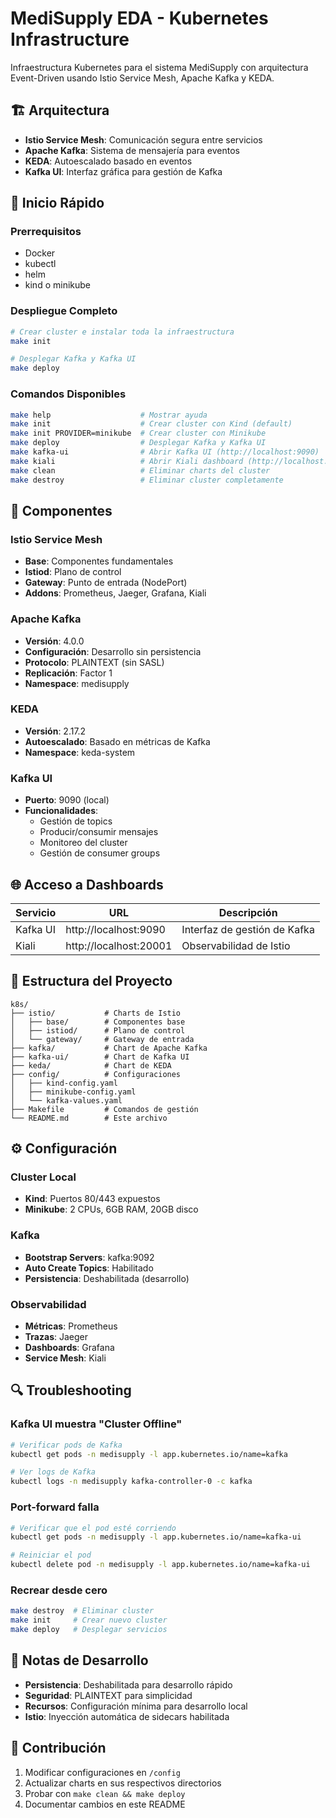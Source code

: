 # MediSupply EDA - Kubernetes Infrastructure

Infraestructura Kubernetes para el sistema MediSupply con arquitectura Event-Driven usando Istio Service Mesh, Apache Kafka y KEDA.

## 🏗️ Arquitectura

- **Istio Service Mesh**: Comunicación segura entre servicios
- **Apache Kafka**: Sistema de mensajería para eventos
- **KEDA**: Autoescalado basado en eventos
- **Kafka UI**: Interfaz gráfica para gestión de Kafka

## 🚀 Inicio Rápido

### Prerrequisitos

- Docker
- kubectl
- helm
- kind o minikube

### Despliegue Completo

```bash
# Crear cluster e instalar toda la infraestructura
make init

# Desplegar Kafka y Kafka UI
make deploy
```

### Comandos Disponibles

```bash
make help                    # Mostrar ayuda
make init                    # Crear cluster con Kind (default)
make init PROVIDER=minikube  # Crear cluster con Minikube
make deploy                  # Desplegar Kafka y Kafka UI
make kafka-ui                # Abrir Kafka UI (http://localhost:9090)
make kiali                   # Abrir Kiali dashboard (http://localhost:20001)
make clean                   # Eliminar charts del cluster
make destroy                 # Eliminar cluster completamente
```

## 🔧 Componentes

### Istio Service Mesh
- **Base**: Componentes fundamentales
- **Istiod**: Plano de control
- **Gateway**: Punto de entrada (NodePort)
- **Addons**: Prometheus, Jaeger, Grafana, Kiali

### Apache Kafka
- **Versión**: 4.0.0
- **Configuración**: Desarrollo sin persistencia
- **Protocolo**: PLAINTEXT (sin SASL)
- **Replicación**: Factor 1
- **Namespace**: medisupply

### KEDA
- **Versión**: 2.17.2
- **Autoescalado**: Basado en métricas de Kafka
- **Namespace**: keda-system

### Kafka UI
- **Puerto**: 9090 (local)
- **Funcionalidades**:
  - Gestión de topics
  - Producir/consumir mensajes
  - Monitoreo del cluster
  - Gestión de consumer groups

## 🌐 Acceso a Dashboards

| Servicio | URL | Descripción |
|----------|-----|-------------|
| Kafka UI | http://localhost:9090 | Interfaz de gestión de Kafka |
| Kiali | http://localhost:20001 | Observabilidad de Istio |

## 📁 Estructura del Proyecto

```
k8s/
├── istio/           # Charts de Istio
│   ├── base/        # Componentes base
│   ├── istiod/      # Plano de control
│   └── gateway/     # Gateway de entrada
├── kafka/           # Chart de Apache Kafka
├── kafka-ui/        # Chart de Kafka UI
├── keda/            # Chart de KEDA
├── config/          # Configuraciones
│   ├── kind-config.yaml
│   ├── minikube-config.yaml
│   └── kafka-values.yaml
├── Makefile         # Comandos de gestión
└── README.md        # Este archivo
```

## ⚙️ Configuración

### Cluster Local
- **Kind**: Puertos 80/443 expuestos
- **Minikube**: 2 CPUs, 6GB RAM, 20GB disco

### Kafka
- **Bootstrap Servers**: kafka:9092
- **Auto Create Topics**: Habilitado
- **Persistencia**: Deshabilitada (desarrollo)

### Observabilidad
- **Métricas**: Prometheus
- **Trazas**: Jaeger
- **Dashboards**: Grafana
- **Service Mesh**: Kiali

## 🔍 Troubleshooting

### Kafka UI muestra "Cluster Offline"
```bash
# Verificar pods de Kafka
kubectl get pods -n medisupply -l app.kubernetes.io/name=kafka

# Ver logs de Kafka
kubectl logs -n medisupply kafka-controller-0 -c kafka
```

### Port-forward falla
```bash
# Verificar que el pod esté corriendo
kubectl get pods -n medisupply -l app.kubernetes.io/name=kafka-ui

# Reiniciar el pod
kubectl delete pod -n medisupply -l app.kubernetes.io/name=kafka-ui
```

### Recrear desde cero
```bash
make destroy  # Eliminar cluster
make init     # Crear nuevo cluster
make deploy   # Desplegar servicios
```

## 📝 Notas de Desarrollo

- **Persistencia**: Deshabilitada para desarrollo rápido
- **Seguridad**: PLAINTEXT para simplicidad
- **Recursos**: Configuración mínima para desarrollo local
- **Istio**: Inyección automática de sidecars habilitada

## 🤝 Contribución

1. Modificar configuraciones en `/config`
2. Actualizar charts en sus respectivos directorios
3. Probar con `make clean && make deploy`
4. Documentar cambios en este README
